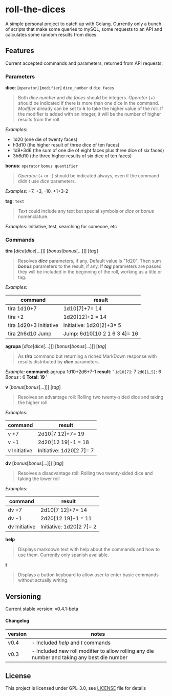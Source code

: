 # roll-the-dices

A simple personal project to catch up with Golang.
Currently only a bunch of scripts that make some queries to mySQL, some requests to an API and calculates some random results from dices.

## Features
Current accepted commands and parameters, returned from API requests:

### Parameters
**dice**: [`operator`] [`modifier`] `dice_number` d `die faces`
>Both _dice number_ and _die faces_ should be integers.  _Operator_ (*+*) should be indicated if there is more than one dice in the command. _Modifier_ already can be set to **h** to take the higher value of the roll. If the modifier is added with an integer, it will be the number of higher results from the roll
>
_Examples_:
- 1d20 (one die of twenty faces)
- h3d10 (the higher result of three dice of ten faces)
- 1d8+3d6 (the sum of one die of eight faces plus three dice of six faces)
- 3h6d10 (the three higher results of six dice of ten faces)

**bonus**: `operator` `bonus quantifier`
>_Operator_ (*+* or *-*) should be indicated always, even if the command didn't use _dice_ parameters.
>
_Examples_: +7. +3, -10, +1+3-2

**tag**: `text`
>_Text_ could include any text but special symbols or _dice_ or _bonus_ nomenclature.
>
_Examples_: Initiative, test, searching for someone, etc

### Commands
**tira** [_dice_[_dice_[...]]] [_bonus_[_bonus_[...]]] [_tag_]
> Resolves _**dice**_ parameters, if any. Default value is "1d20". Then sum _**bonus**_ parameters to the result, if any. If _**tag**_ parameters are passed they will be included in the beginning of the roll, working as a title or tag.
> 
_Examples:_

| command | result |
| --- | --- |
| tira 1d10+7 | 1d10[7]+7= 14 |
| tira +2 | 1d20[12]+2 = 14 |
| tira 1d20+3 Initiative | Initiative: 1d20[2]+3= 5 |
| tira 2h6d10 Jump | Jump: 6d10[10 2 1 6 3 4]= 16 |

**agrupa** [_dice_[_dice_[...]]] [_bonus_[_bonus_[...]]] [_tag_]
> As _**tira**_ command but returning a riched MarkDown response with results distributed by _**dice**_ parameters.
>
_Example:_
**command**: agrupa 1d10+2d6+7-1
**result**: '
`1d10[7]`: 7
`2d6[1,5]`: 6
_Bonus_ : 6
**Total: 19**
'

**v** [_bonus_[_bonus_[...]]] [_tag_]
> Resolves an advantage roll: Rolling two twenty-sided dice and taking the higher roll
> 
_Examples:_

| command | result |
| --- | --- |
| v +7 | 2d10[7 12]+7= 19 |
| v -1 | 2d20[12 19]-1 = 18 |
| v Initiative | Initiative: 1d20[2 7]= 7 |

**dv** [_bonus_[_bonus_[...]]] [_tag_]
> Resolves a disadvantage roll: Rolling two twenty-sided dice and taking the lower roll
> 
_Examples:_

| command | result |
| --- | --- |
| dv +7 | 2d10[7 12]+7= 14 |
| dv -1 | 2d20[12 19]-1 = 11 |
| dv Initiative | Initiative: 1d20[2 7]= 2 |

**help**
> Displays markdown text with help about the commands and how to use them. Currently only spanish available.

**t**
> Displays a button keyboard to allow user to enter basic commands without actually writing.

## Versioning
Current stable version: v0.4.1-beta
#### Changelog
| version |  notes |
| --- | --- |
| v0.4 | - Included _help_ and _t_ commands |
| v0.3 | - Included new roll modifier to allow rolling any die number and taking any best die number |

## License
This project is licensed under GPL-3.0, see [LICENSE](./LICENSE) file for details
